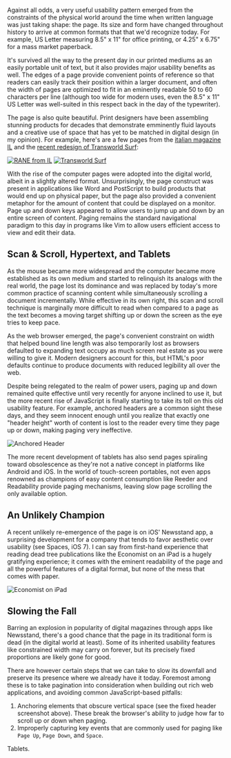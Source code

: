 Against all odds, a very useful usability pattern emerged from the constraints of the physical world around the time when written language was just taking shape: the page. Its size and form have changed throughout history to arrive at common formats that that we'd recognize today. For example, US Letter measuring 8.5" x 11" for office printing, or 4.25" x 6.75" for a mass market paperback.

It's survived all the way to the present day in our printed mediums as an easily portable unit of text, but it also provides major usability benefits as well. The edges of a page provide convenient points of reference so that readers can easily track their position within a larger document, and often the width of pages are optimized to fit in an eminently readable 50 to 60 characters per line (although too wide for modern uses, even the 8.5" x 11" US Letter was well-suited in this respect back in the day of the typewriter).

The page is also quite beautiful. Print designers have been assembling stunning products for decades that demonstrate emminently fluid layouts and a creative use of space that has yet to be matched in digital design (in my opinion). For example, here's are a few pages from the [italian magazine IL](http://www.behance.net/gallery/RANE/4282199) and the [recent redesign of Transworld Surf](https://www.behance.net/gallery/Transworld-Surf-Redesign/13052023):

[![RANE from IL](/assets/death-of-the-page/rane.jpg)](http://www.behance.net/gallery/RANE/4282199)
[![Transworld Surf](/assets/death-of-the-page/transworld-surf.jpg)](https://www.behance.net/gallery/Transworld-Surf-Redesign/13052023)

With the rise of the computer pages were adopted into the digital world, albeit in a slightly altered format. Unsurprisingly, the page construct was present in applications like Word and PostScript to build products that would end up on physical paper, but the page also provided a convenient metaphor for the amount of content that could be displayed on a monitor. Page up and down keys appeared to allow users to jump up and down by an entire screen of content. Paging remains the standard navigational paradigm to this day in programs like Vim to allow users efficient access to view and edit their data.

## Scan & Scroll, Hypertext, and Tablets

As the mouse became more widespread and the computer became more established as its own medium and started to relinquish its analogs with the real world, the page lost its dominance and was replaced by today's more common practice of scanning content while simultaneously scrolling a document incrementally. While effective in its own right, this scan and scroll technique is marginally more difficult to read when compared to a page as the text becomes a moving target shifting up or down the screen as the eye tries to keep pace.

As the web browser emerged, the page's convenient constraint on width that helped bound line length was also temporarily lost as browsers defaulted to expanding text occupy as much screen real estate as you were willing to give it. Modern designers account for this, but HTML's poor defaults continue to produce documents with reduced legibility all over the web.

Despite being relegated to the realm of power users, paging up and down remained quite effective until very recently for anyone inclined to use it, but the more recent rise of JavaScript is finally starting to take its toll on this old usability feature. For example, anchored headers are a common sight these days, and they seem innocent enough until you realize that exactly one "header height" worth of content is lost to the reader every time they page up or down, making paging very ineffective.

![Anchored Header](/assets/death-of-the-page/fp.png)

The more recent development of tablets has also send pages spiraling toward obsolescence as they're not a native concept in platforms like Android and iOS. In the world of touch-screen portables, not even apps renowned as champions of easy content consumption like Reeder and Readability provide paging mechanisms, leaving slow page scrolling the only available option.

## An Unlikely Champion

A recent unlikely re-emergence of the page is on iOS' Newsstand app, a surprising development for a company that tends to favor aesthetic over usability (see Spaces, iOS 7). I can say from first-hand experience that reading dead tree publications like the Economist on an iPad is a hugely gratifying experience; it comes with the eminent readability of the page and all the powerful features of a digital format, but none of the mess that comes with paper.

![Economist on iPad](/assets/death-of-the-page/economist.jpg)

## Slowing the Fall

Barring an explosion in popularity of digital magazines through apps like Newsstand, there's a good chance that the page in its traditional form is dead (in the digital world at least). Some of its inherited usability features like constrained width may carry on forever, but its precisely fixed proportions are likely gone for good.

There are however certain steps that we can take to slow its downfall and preserve its presence where we already have it today. Foremost among these is to take pagination into consideration when building out rich web applications, and avoiding common JavaScript-based pitfalls:

1. Anchoring elements that obscure vertical space (see the fixed header screenshot above). These break the browser's ability to judge how far to scroll up or down when paging.
2. Improperly capturing key events that are commonly used for paging like `Page Up`, `Page Down`, and `Space`.

Tablets.
